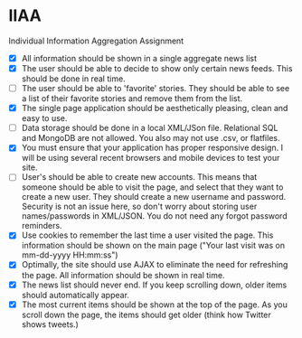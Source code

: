 # IIAA
Individual Information Aggregation Assignment

- [x] All information should be shown in a single aggregate news list
- [x] The user should be able to decide to show only certain news feeds. This should be done in real time.
- [ ] The user should be able to 'favorite' stories. They should be able to see a list of their favorite stories and remove them from the list.
- [x] The single page application should be aesthetically pleasing, clean and easy to use.
- [ ] Data storage should be done in a local XML/JSon file. Relational SQL and MongoDB are not allowed. You also may not use .csv, or flatfiles.
- [x] You must ensure that your application has proper responsive design. I will be using several recent browsers and mobile devices to test your site.
- [ ] User's should be able to create new accounts. This means that someone should be able to visit the page, and select that they want to create a new user. They should create a new username and password. Security is not an issue here, so don't worry about storing user names/passwords in XML/JSON. You do not need any forgot password reminders.
- [x] Use cookies to remember the last time a user visited the page. This information should be shown on the main page ("Your last visit was on mm-dd-yyyy HH:mm:ss")
- [x] Optimally, the site should use AJAX to eliminate the need for refreshing the page. All information should be shown in real time.
- [x] The news list should never end. If you keep scrolling down, older items should automatically appear.
- [x] The most current items should be shown at the top of the page. As you scroll down the page, the items should get older (think how Twitter shows tweets.)
